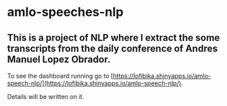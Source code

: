 # amlo-speeches-nlp

## This is a project of NLP where I extract the some transcripts from the daily conference of Andres Manuel Lopez Obrador. 

To see the dashboard running go to [https://lofibika.shinyapps.io/amlo-speech-nlp/](https://lofibika.shinyapps.io/amlo-speech-nlp/).

Details will be written on it.
